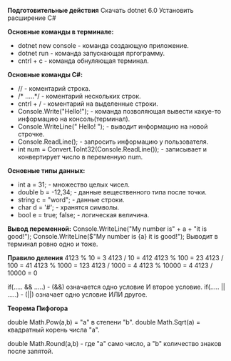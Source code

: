**Подготовительные действия**
Скачать dotnet 6.0
Установить расширение C#

**Основные команды в терминале:**
- dotnet new console - команда создающую приложение.
- dotnet run - команда запускающая пргограмму.
- cntrl + c - команда обнуляющая терминал.

**Основные команды С#:**
- // - коментарий строка.
- /* .....*/ - коментарий нескольких строк.
- cntrl + / - коментарий на выделенные строки.
- Console.Write("Hello!"); - команда позволяющая вывести какуе-то информацию на консоль(терминал).
- Console.WriteLine(" Hello! "); - выводит информацию на новой строчке.
- Console.ReadLine(); - запросить информацию у пользователя.
- int num = Convert.ToInt32(Console.ReadLine()); - записывает и конвертирует число в переменную num.

**Основные типы данных:**
- int а = 31; - множество целых чисел.
- double b = -12,34; - данные вещественного типа после точки.
- string c = "word"; - данные строки.
- char d = '#'; - хранятся символы.
- bool e = true; false; - логическая величина.

**Вывод переменной:**
 Console.WriteLine("My number is" + a + "it is good!");
 Console.WriteLine($"My number is {a} it is good!");               Выводит в терминал ровно одно и тоже.

 **Правило деления**
 4123 % 10 = 3             4123 / 10 = 412
 4123 % 100 = 23           4123 / 100 = 41
 4123 % 1000 = 123         4123 / 1000 = 4
 4123 % 10000 = 4          4123 / 10000 = 0

 if(..... && .....) - (&&) означается одно условие И второе условие.
 if(..... || .....) - (||) означает одно условие ИЛИ другое.

 **Теорема Пифогора**
 
 double Math.Pow(a,b) = "a" в степени "b".
 double Math.Sqrt(a) = квадратный корень числа "a".

 double Math.Round(a,b) - где "а" само число, а "b" количество знаков после запятой.
